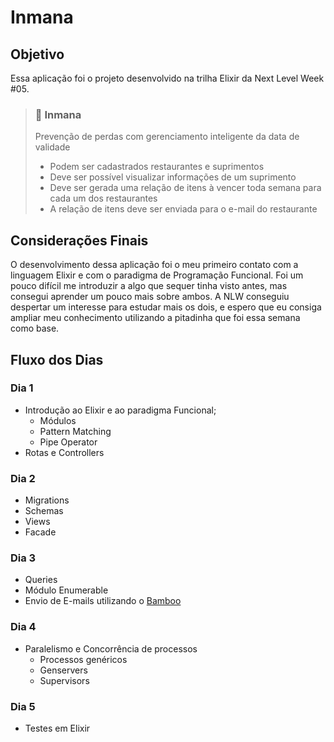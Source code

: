 # Inmana

## Objetivo
Essa aplicação foi o projeto desenvolvido na trilha Elixir da Next Level Week #05.
> ### 🍴 Inmana
> Prevenção de perdas com gerenciamento inteligente da data de validade
> - Podem ser cadastrados restaurantes e suprimentos
> - Deve ser possível visualizar informações de um suprimento
> - Deve ser gerada uma relação de itens à vencer toda semana para cada um dos restaurantes
> - A relação de itens deve ser enviada para o e-mail do restaurante 


## Considerações Finais
O desenvolvimento dessa aplicação foi o meu primeiro contato com a linguagem Elixir e com o paradigma de Programação Funcional. Foi um pouco difícil me introduzir a algo que sequer tinha visto antes, mas consegui aprender um pouco mais sobre ambos.
A NLW conseguiu despertar um interesse para estudar mais os dois, e espero que eu consiga ampliar meu conhecimento utilizando a pitadinha que foi essa semana como base.

## Fluxo dos Dias

### Dia 1
  - Introdução ao Elixir e ao paradigma Funcional;
    - Módulos
    - Pattern Matching
    - Pipe Operator
  - Rotas e Controllers

### Dia 2
  - Migrations
  - Schemas
  - Views
  - Facade

### Dia 3
  - Queries
  - Módulo Enumerable
  - Envio de E-mails utilizando o [Bamboo](https://github.com/thoughtbot/bamboo)

### Dia 4
  - Paralelismo e Concorrência de processos
    - Processos genéricos
    - Genservers
    - Supervisors

### Dia 5
  - Testes em Elixir